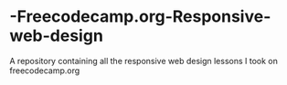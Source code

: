 # -Freecodecamp.org-Responsive-web-design
A repository containing all the responsive web design lessons I took on freecodecamp.org
